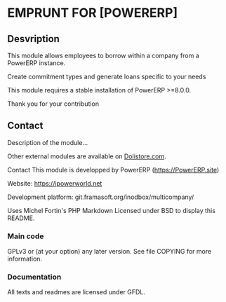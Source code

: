 # EMPRUNT FOR [POWERERP]

## Desvription 

This module allows employees to borrow within a company from a PowerERP instance.

Create commitment types and generate loans specific to your needs

This module requires a stable installation of PowerERP >=8.0.0.

Thank you for your contribution

## Contact

Description of the module...



Other external modules are available on [Dolistore.com](https://www.dolistore.com).

Contact
This module is developped by PowerERP (https://PowerERP.site)

Website: https://ipowerworld.net

Development platform: git.framasoft.org/inodbox/multicompany/

Uses Michel Fortin's PHP Markdown Licensed under BSD to display this README.

### Main code

GPLv3 or (at your option) any later version. See file COPYING for more information.

### Documentation

All texts and readmes are licensed under GFDL.
